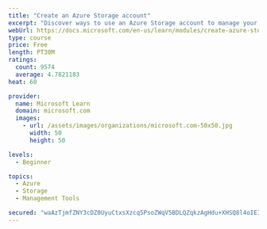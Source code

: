 ```yaml
---
title: "Create an Azure Storage account"
excerpt: "Discover ways to use an Azure Storage account to manage your data for billing, access, and storage location of your blobs, files, queues, and tables."
webUrl: https://docs.microsoft.com/en-us/learn/modules/create-azure-storage-account/
type: course
price: Free
length: PT30M
ratings:
  count: 9574
  average: 4.7821183
heat: 60

provider:
  name: Microsoft Learn
  domain: microsoft.com
  images:
    - url: /assets/images/organizations/microsoft.com-50x50.jpg
      width: 50
      height: 50

levels:
  - Beginner

topics:
  - Azure
  - Storage
  - Management Tools

secured: "waAzTjmfZNY3cDZ0UyuCtxsXzcq5PsoZWqV5BDLQZqkzAgHdu+XHSQ8l4oIEIeHN2hf9osjZpWa4nObBDq6+Cig0/pl43CFsXrj+chj6vnobvbJ3PqE873o9igiwU9CfhJq+CyKRUYIQSCAi0SfIeS4grx4OHZ1HsUUH9TLcU+tGmjkECKnnTKcIdpzzdZlcCOX7VFG9WrT9OqOJhc3EH0Vromx+rQzdgRBkkGdth6YUCL+ia62Q6NUkkaCk3DqCJ7ilykFYwpkXTD6rwvjfqXRDwqndzGjE66Oof00XSr7PO0RcIynV19wOLlJ90ooCtfgUS3FQ72VEB5K1oUHmlP3OlYO3GPIc5wD17TYqwVwvHZJG1SEFfvIonFNZ/U4ebJG6QTiOkkxfG0fdB6ySNWuI44Ifv88jEbM6pPFLsrU=;x1DRyOxxc+Q7ObMpfB3zhQ=="
---
```


